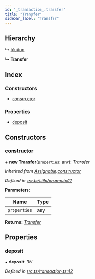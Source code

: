 ```yaml
---
id: "_transaction_.transfer"
title: "Transfer"
sidebar_label: "Transfer"
---
```


## Hierarchy

  ↳ [IAction](_transaction_.iaction.md)

  ↳ **Transfer**

## Index

### Constructors

* [constructor](_transaction_.transfer.md#constructor)

### Properties

* [deposit](_transaction_.transfer.md#deposit)

## Constructors

###  constructor

\+ **new Transfer**(`properties`: any): *[Transfer](_transaction_.transfer.md)*

*Inherited from [Assignable](_utils_enums_.assignable.md).[constructor](_utils_enums_.assignable.md#constructor)*

*Defined in [src.ts/utils/enums.ts:17](https://github.com/nearprotocol/nearlib/blob/06c3a45/src.ts/utils/enums.ts#L17)*

**Parameters:**

Name | Type |
------ | ------ |
`properties` | any |

**Returns:** *[Transfer](_transaction_.transfer.md)*

## Properties

###  deposit

• **deposit**: *BN*

*Defined in [src.ts/transaction.ts:42](https://github.com/nearprotocol/nearlib/blob/06c3a45/src.ts/transaction.ts#L42)*
